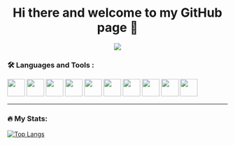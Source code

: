 <div align="center">
  <h1>Hi there and welcome to my GitHub page 👋</h1>
  <img src="https://i.pinimg.com/originals/71/57/d6/7157d6fba5585ec3adcaf2da5f341043.png"/>
  </br>
  <img src="https://komarev.com/ghpvc/?username=Flexlug&style=flat-square&color=blue" alt=""/>
</div>

### :hammer_and_wrench: Languages and Tools :

<div>
  <img src="https://cdn.jsdelivr.net/gh/devicons/devicon/icons/csharp/csharp-original.svg" width="40" height="40"/>
  <img src="https://cdn.jsdelivr.net/gh/devicons/devicon/icons/dotnetcore/dotnetcore-original.svg" width="40" height="40"/>
  <img src="https://camo.githubusercontent.com/1d5565b3ee74b2c65cdd28eb360ea8ab00fad640c757dd0c2d4b8930acab83e5/68747470733a2f2f65787465726e616c2d636f6e74656e742e6475636b6475636b676f2e636f6d2f69752f3f753d687474707325334125324625324663646e2e756b61642d67726f75702e636f6d2532466d65646961253246323533362532467770662d6c6f676f2d3137352e706e6726663d31266e6f66623d31" width="40" height="40"/>  <img src="https://avaloniaui.net/img/logo/avalonia-white-purple.svg" width="40" height="40"/>
  <img src="https://cdn.jsdelivr.net/gh/devicons/devicon/icons/sqlite/sqlite-original.svg" width="40" height="40"/>
  <img src="https://ravendb.net/wp-content/themes/ravendb/images/favicon/apple-icon-114x114.png" width="40" height="40"/>
  <img src="https://cdn.jsdelivr.net/gh/devicons/devicon/icons/docker/docker-original.svg" width="40" height="40"/>
  <img src="https://cdn.jsdelivr.net/gh/devicons/devicon/icons/visualstudio/visualstudio-plain.svg" width="40" height="40"/>
  <img src="https://cdn.jsdelivr.net/gh/devicons/devicon/icons/jetbrains/jetbrains-original.svg" width="40" height="40"/>
  <img src="https://cdn.jsdelivr.net/gh/devicons/devicon/icons/linux/linux-original.svg" width="40" height="40"/>
  <link rel="stylesheet" href="https://cdn.jsdelivr.net/gh/devicons/devicon@v2.15.1/devicon.min.css">  
</div>

---


### :fire: My Stats:

[![Top Langs](https://github-readme-stats.vercel.app/api/top-langs/?username=Flexlug&layout=compact&theme=vision-friendly-dark)](https://github.com/anuraghazra/github-readme-stats)


